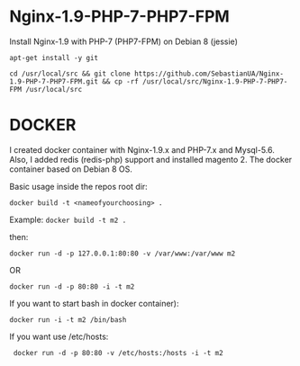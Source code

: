 # Nginx-1.9-PHP-7-PHP7-FPM
Install Nginx-1.9 with PHP-7 (PHP7-FPM) on Debian 8 (jessie) 

`apt-get install -y git `

`cd /usr/local/src && git clone https://github.com/SebastianUA/Nginx-1.9-PHP-7-PHP7-FPM.git && cp -rf /usr/local/src/Nginx-1.9-PHP-7-PHP7-FPM /usr/local/src`


# DOCKER

I created docker container with Nginx-1.9.x and PHP-7.x and Mysql-5.6. Also, I added redis (redis-php) support and installed magento 2. The docker container based on Debian 8 OS. 

Basic usage inside the repos root dir:

`docker build -t <nameofyourchoosing> .`

Example:
`docker build -t m2 .`


then:

`docker run -d -p 127.0.0.1:80:80 -v /var/www:/var/www m2`

OR

`docker run -d -p 80:80 -i -t m2 `

If you want to start bash in docker container):

`docker run -i -t m2 /bin/bash`

If you want use /etc/hosts:

` docker run -d -p 80:80 -v /etc/hosts:/hosts -i -t m2`

